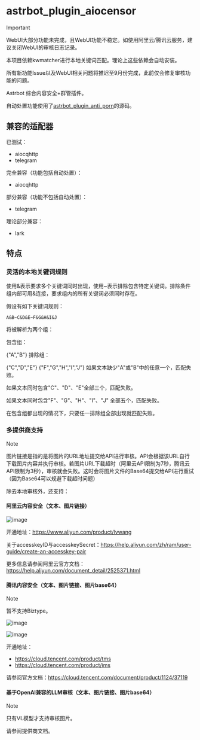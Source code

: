 # astrbot_plugin_aiocensor

> [!important]
> WebUI大部分功能未完成，且WebUI功能不稳定。如使用阿里云/腾讯云服务，建议关闭WebUI的审核日志记录。
>
> 本项目依赖kwmatcher进行本地关键词匹配。理论上这些依赖会自动安装。
>
> 所有新功能Issue以及WebUI相关问题将推迟至9月份完成，此前仅会修复审核功能的问题。

Astrbot 综合内容安全+群管插件。

自动处置功能使用了[astrbot_plugin_anti_porn](https://github.com/zouyonghe/astrbot_plugin_anti_porn)的源码。

## 兼容的适配器

已测试：
- aiocqhttp
- telegram

完全兼容（功能包括自动处置）：
- aiocqhttp

部分兼容（功能不包括自动处置）：
- telegram

理论部分兼容：
- lark

## 特点

### 灵活的本地关键词规则

使用&表示要求多个关键词同时出现，使用~表示排除包含特定关键词。排除条件组内部可用&连接，要求组内的所有关键词必须同时存在。

假设有如下关键词规则：

`A&B~C&D&E~F&G&H&I&J`

将被解析为两个组：

包含组：

{"A","B"}
排除组：

{"C","D","E"}
{"F","G","H","I","J"}
如果文本缺少"A"或"B"中的任意一个，匹配失败。

如果文本同时包含"C"、"D"、"E"全部三个，匹配失败。

如果文本同时包含"F"、"G"、"H"、"I"、"J" 全部五个，匹配失败。

在包含组都出现的情况下，只要任一排除组全部出现就匹配失败。

### 多提供商支持

> [!note]
> 图片链接是指的是将图片的URL地址提交给API进行审核。API会根据该URL自行下载图片内容并执行审核。若图片URL下载超时（阿里云API限制为7秒，腾讯云API限制为3秒），审核就会失败。这时会将图片文件的Base64提交给API进行重试（因为Base64可以规避下载超时问题）

除去本地审核外，还支持：

#### 阿里云内容安全（文本、图片链接）

![image](https://github.com/user-attachments/assets/d2936efc-5cb8-4855-96a2-238d538d8fe4)

开通地址：https://www.aliyun.com/product/lvwang

关于accesskeyID与accesskeySecret：https://help.aliyun.com/zh/ram/user-guide/create-an-accesskey-pair

更多信息请参阅阿里云官方文档：https://help.aliyun.com/document_detail/2525371.html

#### 腾讯内容安全（文本、图片链接、图片base64）

> [!note]
> 暂不支持Biztype。

![image](https://github.com/user-attachments/assets/52e57412-47fd-480a-b799-d42cc17e26ac)

![image](https://github.com/user-attachments/assets/308db025-98e5-4bae-94b4-c58d8e73ac01)

开通地址：
- https://cloud.tencent.com/product/tms
- https://cloud.tencent.com/product/ims

请参阅官方文档：https://cloud.tencent.com/document/product/1124/37119

#### 基于OpenAI兼容的LLM审核（文本、图片链接、图片base64）

> [!note]
> 只有VL模型才支持审核图片。

请参阅提供商文档。
